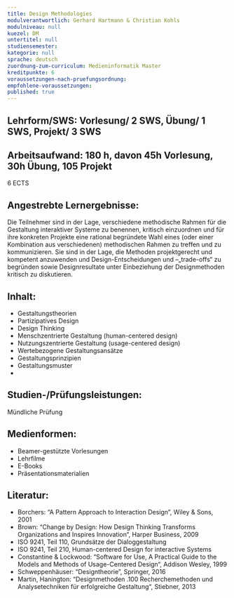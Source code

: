 ```yaml
---
title: Design Methodologies
modulverantwortlich: Gerhard Hartmann & Christian Kohls
modulniveau: null
kuezel: DM
untertitel: null
studiensemester: 
kategorie: null
sprache: deutsch
zuordnung-zum-curriculum: Medieninformatik Master
kreditpunkte: 6
voraussetzungen-nach-pruefungsordnung:
empfohlene-voraussetzungen: 
published: true
---
```


## Lehrform/SWS: Vorlesung/ 2 SWS, Übung/ 1 SWS, Projekt/ 3 SWS


## Arbeitsaufwand: 180 h, davon 45h Vorlesung, 30h Übung, 105 Projekt
6 ECTS



## Angestrebte Lernergebnisse:
Die Teilnehmer sind in der Lage, verschiedene methodische Rahmen für die Gestaltung interaktiver Systeme zu benennen, kritisch einzuordnen und für ihre konkreten Projekte eine rational begründete Wahl eines (oder einer Kombination aus verschiedenen) methodischen Rahmen zu treffen und zu kommunizieren. Sie sind in der Lage, die Methoden projektgerecht und kompetent anzuwenden und Design-Entscheidungen und –„trade-offs“ zu begründen sowie Designresultate unter Einbeziehung der Designmethoden kritisch zu diskutieren.

## Inhalt:
-	Gestaltungstheorien
-	Partizipatives Design
-	Design Thinking
-	Menschzentrierte Gestaltung (human-centered design)
-	Nutzungszentrierte Gestaltung (usage-centered design)
-	Wertebezogene Gestaltungsansätze
-	Gestaltungsprinzipien
-	Gestaltungsmuster
- 
## Studien-/Prüfungsleistungen:
Mündliche Prüfung

## Medienformen:
-	Beamer-gestützte Vorlesungen
-	Lehrfilme
-	E-Books
-	Präsentationsmaterialien


## Literatur:
-	Borchers: “A Pattern Approach to Interaction Design”, Wiley & Sons, 2001
-	Brown: “Change by Design: How Design Thinking Transforms Organizations and Inspires Innovation“,  Harper Business, 2009
-	ISO 9241, Teil 110, Grundsätze der Dialoggestaltung
-	ISO 9241, Teil 210,  Human-centered Design for interactive Systems
-	Constantine & Lockwood: “Software for Use, A Practical Guide to the Models and Methods of Usage-Centered Design“, Addison Wesley, 1999
-	Schweppenhäuser: “Designtheorie”,  Springer, 2016
-	Martin, Hanington: “Designmethoden .100 Recherchemethoden und Analysetechniken für erfolgreiche Gestaltung“, Stiebner, 2013

